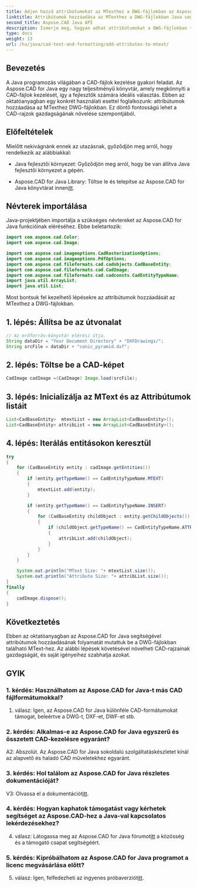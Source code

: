 ```yaml
---
title: Adjon hozzá attribútumokat az MTexthez a DWG-fájlokban az Aspose.CAD for Java segítségével
linktitle: Attribútumok hozzáadása az MTexthez a DWG-fájlokban Java segítségével
second_title: Aspose.CAD Java API
description: Ismerje meg, hogyan adhat attribútumokat a DWG-fájlokban található MTexthez az Aspose.CAD for Java segítségével. Emelje fel CAD-rajzait ezzel a lépésről-lépésre szóló útmutatóval.
type: docs
weight: 13
url: /hu/java/cad-text-and-formatting/add-attributes-to-mtext/
---
```

## Bevezetés

A Java programozás világában a CAD-fájlok kezelése gyakori feladat. Az Aspose.CAD for Java egy nagy teljesítményű könyvtár, amely megkönnyíti a CAD-fájlok kezelését, így a fejlesztők számára ideális választás. Ebben az oktatóanyagban egy konkrét használati esettel foglalkozunk: attribútumok hozzáadása az MTexthez DWG-fájlokban. Ez döntő fontosságú lehet a CAD-rajzok gazdagságának növelése szempontjából.

## Előfeltételek

Mielőtt nekivágnánk ennek az utazásnak, győződjön meg arról, hogy rendelkezik az alábbiakkal:

- Java fejlesztői környezet: Győződjön meg arról, hogy be van állítva Java fejlesztői környezet a gépén.

- Aspose.CAD for Java Library: Töltse le és telepítse az Aspose.CAD for Java könyvtárat innen[itt](https://releases.aspose.com/cad/java/).

## Névterek importálása

Java-projektjében importálja a szükséges névtereket az Aspose.CAD for Java funkcióinak eléréséhez. Ebbe beletartozik:

```java
import com.aspose.cad.Color;
import com.aspose.cad.Image;

import com.aspose.cad.imageoptions.CadRasterizationOptions;
import com.aspose.cad.imageoptions.PdfOptions;
import com.aspose.cad.fileformats.cad.cadobjects.CadBaseEntity;
import com.aspose.cad.fileformats.cad.CadImage;
import com.aspose.cad.fileformats.cad.cadconsts.CadEntityTypeName;
import java.util.ArrayList;
import java.util.List;
```

Most bontsuk fel kezelhető lépésekre az attribútumok hozzáadását az MTexthez a DWG-fájlokban.

## 1. lépés: Állítsa be az útvonalat

```java
// Az erőforrás-könyvtár elérési útja.
String dataDir = "Your Document Directory" + "DXFDrawings/";
String srcFile = dataDir + "conic_pyramid.dxf";
```

## 2. lépés: Töltse be a CAD-képet

```java
CadImage cadImage =(CadImage) Image.load(srcFile);
```

## 3. lépés: Inicializálja az MText és az Attribútumok listáit

```java
List<CadBaseEntity>  mtextList = new ArrayList<CadBaseEntity>();
List<CadBaseEntity> attribList = new ArrayList<CadBaseEntity>();
```

## 4. lépés: Iterálás entitásokon keresztül

```java
try
{
    for (CadBaseEntity entity : cadImage.getEntities())
    {
        if (entity.getTypeName() == CadEntityTypeName.MTEXT)
        {
            mtextList.add(entity);
        }

        if (entity.getTypeName() == CadEntityTypeName.INSERT)
        {
            for (CadBaseEntity childObject : entity.getChildObjects())
            {
                if (childObject.getTypeName() == CadEntityTypeName.ATTRIB)
                {
                    attribList.add(childObject);
                }
            }
        }
    }

    System.out.println("MText Size: "+ mtextList.size());
    System.out.println("Attribute Size: "+ attribList.size());
}
finally
{
    cadImage.dispose();
}
```

## Következtetés

Ebben az oktatóanyagban az Aspose.CAD for Java segítségével attribútumok hozzáadásának folyamatát mutattuk be a DWG-fájlokban található MText-hez. Az alábbi lépések követésével növelheti CAD-rajzainak gazdagságát, és saját igényeihez szabhatja azokat.

## GYIK

### 1. kérdés: Használhatom az Aspose.CAD for Java-t más CAD fájlformátumokkal?

1. válasz: Igen, az Aspose.CAD for Java különféle CAD-formátumokat támogat, beleértve a DWG-t, DXF-et, DWF-et stb.

### 2. kérdés: Alkalmas-e az Aspose.CAD for Java egyszerű és összetett CAD-kezelésre egyaránt?

A2: Abszolút. Az Aspose.CAD for Java sokoldalú szolgáltatáskészletet kínál az alapvető és haladó CAD műveletekhez egyaránt.

### 3. kérdés: Hol találom az Aspose.CAD for Java részletes dokumentációját?

V3: Olvassa el a dokumentációt[itt](https://reference.aspose.com/cad/java/).

### 4. kérdés: Hogyan kaphatok támogatást vagy kérhetek segítséget az Aspose.CAD-hez a Java-val kapcsolatos lekérdezésekhez?

 4. válasz: Látogassa meg az Aspose.CAD for Java fórumot[itt](https://forum.aspose.com/c/cad/19) a közösség és a támogató csapat segítségéért.

### 5. kérdés: Kipróbálhatom az Aspose.CAD for Java programot a licenc megvásárlása előtt?

 5. válasz: Igen, felfedezheti az ingyenes próbaverziót[itt](https://releases.aspose.com/).